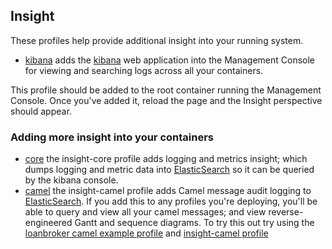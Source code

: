 ## Insight

These profiles help provide additional insight into your running system.

* [kibana](/fabric/profiles/insight/kibana.profile) adds the [kibana](http://www.elasticsearch.org/overview/kibana/) web application into the Management Console for viewing and searching logs across all your containers.

This profile should be added to the root container running the Management Console. Once you've added it, reload the page and the Insight perspective should appear.

 ### Adding more insight into your containers

* [core](/fabric/profiles/insight/core.profile) the insight-core profile adds logging and metrics insight; which dumps logging and metric data into [ElasticSearch](http://www.elasticsearch.org/) so it can be queried by the kibana console.
* [camel](/fabric/profiles/insight/camel.profile) the insight-camel profile adds Camel message audit logging to [ElasticSearch](http://www.elasticsearch.org/). If you add this to any profiles you're deploying, you'll be able to query and view all your camel messages; and view reverse-engineered Gantt and sequence diagrams. To try this out try using the [loanbroker camel example profile](/fabric/profiles/example/camel/loanbroker.profile) and [insight-camel profile](/fabric/profiles/insight/camel.profile)